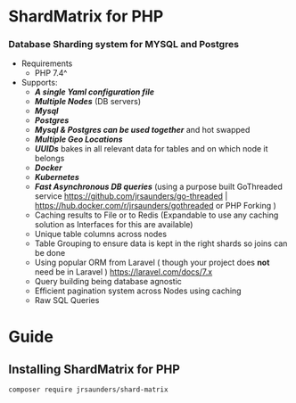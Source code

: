 # ShardMatrix for PHP

### Database Sharding system for MYSQL and Postgres
* Requirements
    * PHP 7.4^
* Supports:
    * ***A single Yaml configuration file***
    * ***Multiple Nodes*** (DB servers)
    * ***Mysql***
    * ***Postgres***
    * ***Mysql & Postgres can be used together*** and hot swapped
    * ***Multiple Geo Locations***
    * ***UUIDs*** bakes in all relevant data for tables and on which node it belongs
    * ***Docker***
    * ***Kubernetes***
    * ***Fast Asynchronous DB queries*** (using a purpose built GoThreaded service https://github.com/jrsaunders/go-threaded | https://hub.docker.com/r/jrsaunders/gothreaded or PHP Forking )
    * Caching results to File or to Redis (Expandable to use any caching solution as Interfaces for this are available)
    * Unique table columns across nodes
    * Table Grouping to ensure data is kept in the right shards so joins can be done
    * Using popular ORM from Laravel ( though your project does **not** need be in Laravel ) https://laravel.com/docs/7.x
    * Query building being database agnostic
    * Efficient pagination system across Nodes using caching
    * Raw SQL Queries
    
# Guide

## Installing ShardMatrix for PHP

```
composer require jrsaunders/shard-matrix
```



    
